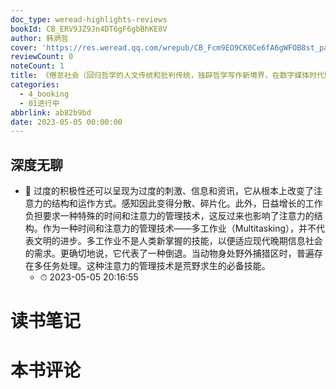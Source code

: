 ```yaml
---
doc_type: weread-highlights-reviews
bookId: CB_ERV9JZ9Jn4DT6gF6gbBhKE8V
author: 韩炳哲
cover: 'https://res.weread.qq.com/wrepub/CB_Fcm9EO9CK0Ce6fA6gWFOB8st_parsecover'
reviewCount: 0
noteCount: 1
title: 《倦怠社会（回归哲学的人文传统和批判传统，独辟哲学写作新境界，在数字媒体时代照察现实社会和人类心灵）》
categories:
  - 4_booking
  - 01进行中
abbrlink: ab82b9bd
date: 2023-05-05 00:00:00
---
```



## 深度无聊


- 📌 过度的积极性还可以呈现为过度的刺激、信息和资讯，它从根本上改变了注意力的结构和运作方式。感知因此变得分散、碎片化。此外，日益增长的工作负担要求一种特殊的时间和注意力的管理技术，这反过来也影响了注意力的结构。作为一种时间和注意力的管理技术——多工作业（Multitasking），并不代表文明的进步。多工作业不是人类新掌握的技能，以便适应现代晚期信息社会的需求。更确切地说，它代表了一种倒退。当动物身处野外捕猎区时，普遍存在多任务处理。这种注意力的管理技术是荒野求生的必备技能。 
    - ⏱ 2023-05-05 20:16:55 

# 读书笔记


# 本书评论
